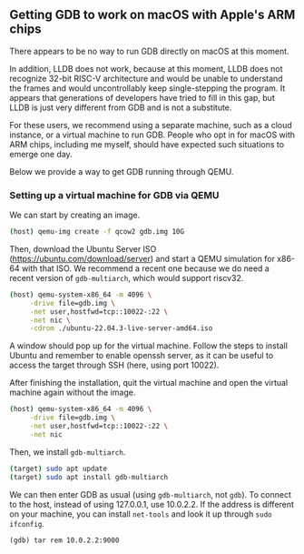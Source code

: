 ## Getting GDB to work on macOS with Apple's ARM chips

There appears to be no way to run GDB directly on macOS at this moment. 

In addition, LLDB does not work, because at this moment, LLDB does not recognize 
32-bit RISC-V architecture and would be unable to understand the frames and would 
uncontrollably keep single-stepping the program. It appears that generations of 
developers have tried to fill in this gap, but LLDB is just very different from GDB and is not a substitute. 

For these users, we recommend using a separate machine, such as a cloud instance, or a virtual machine to run GDB. 
People who opt in for macOS with ARM chips, including me myself, should have expected such situations to emerge one day.

Below we provide a way to get GDB running through QEMU. 

### Setting up a virtual machine for GDB via QEMU

We can start by creating an image.
```bash
(host) qemu-img create -f qcow2 gdb.img 10G
```

Then, download the Ubuntu Server ISO (https://ubuntu.com/download/server) and start a QEMU simulation for x86-64 with that ISO.
We recommend a recent one because we do need a recent version of `gdb-multiarch`, which would support riscv32.
```bash
(host) qemu-system-x86_64 -m 4096 \
     -drive file=gdb.img \
     -net user,hostfwd=tcp::10022-:22 \
     -net nic \
     -cdrom ./ubuntu-22.04.3-live-server-amd64.iso 
```

A window should pop up for the virtual machine. Follow the steps to install Ubuntu and remember to enable openssh server, 
as it can be useful to access the target through SSH (here, using port 10022).

After finishing the installation, quit the virtual machine and open the virtual machine again without the image.
```bash
(host) qemu-system-x86_64 -m 4096 \
     -drive file=gdb.img \
     -net user,hostfwd=tcp::10022-:22 \
     -net nic 
```

Then, we install `gdb-multiarch`. 
```bash
(target) sudo apt update
(target) sudo apt install gdb-multiarch
```

We can then enter GDB as usual (using `gdb-multiarch`, not `gdb`). 
To connect to the host, instead of using 127.0.0.1, use 10.0.2.2. If the address is different on 
your machine, you can install `net-tools` and look it up through `sudo ifconfig`.

```gdb
(gdb) tar rem 10.0.2.2:9000
```

